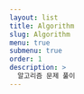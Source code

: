 ```yaml
---
layout: list
title: Algorithm
slug: Algorithm
menu: true
submenu: true
order: 1
description: >
  알고리즘 문제 풀이
---
```

